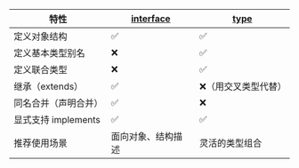 | 特性              | [interface](typescript/interface) | [type](typescript/type) |
| --------------- | --------------------------------- | ----------------------- |
| 定义对象结构          | ✅                                 | ✅                       |
| 定义基本类型别名        | ❌                                 | ✅                       |
| 定义联合类型          | ❌                                 | ✅                       |
| 继承（extends）     | ✅                                 | ❌（用交叉类型代替）              |
| 同名合并（声明合并）      | ✅                                 | ❌                       |
| 显式支持 implements | ✅                                 | ✅                       |
| 推荐使用场景          | 面向对象、结构描述                         | 灵活的类型组合                 |
